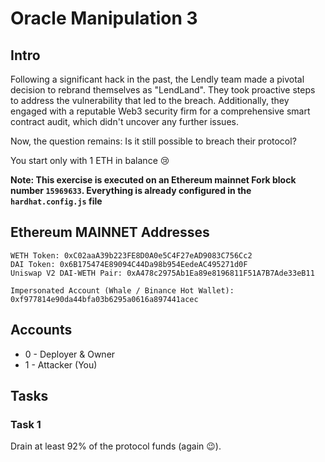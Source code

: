 # Oracle Manipulation 3

## Intro
Following a significant hack in the past, the Lendly team made a pivotal decision to rebrand themselves as "LendLand".
They took proactive steps to address the vulnerability that led to the breach. Additionally, they engaged with a reputable Web3 security firm for a comprehensive smart contract audit, which didn't uncover any further issues.

Now, the question remains: Is it still possible to breach their protocol?

You start only with 1 ETH in balance 😢

**Note: This exercise is executed on an Ethereum mainnet Fork block number `15969633`. Everything is already configured in the `hardhat.config.js` file**

## Ethereum MAINNET Addresses
```
WETH Token: 0xC02aaA39b223FE8D0A0e5C4F27eAD9083C756Cc2
DAI Token: 0x6B175474E89094C44Da98b954EedeAC495271d0F
Uniswap V2 DAI-WETH Pair: 0xA478c2975Ab1Ea89e8196811F51A7B7Ade33eB11

Impersonated Account (Whale / Binance Hot Wallet): 0xf977814e90da44bfa03b6295a0616a897441acec
```

## Accounts
* 0 - Deployer & Owner
* 1 - Attacker (You)

## Tasks

### Task 1
Drain at least 92% of the protocol funds (again 😉).